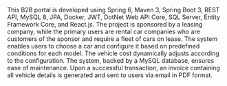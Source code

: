 This B2B portal is developed using Spring 6, Maven 3, Spring Boot 3, REST API, MySQL 8, JPA, Docker, JWT, DotNet Web API Core, SQL Server, Entity Framework Core, and React.js. The project is sponsored by a leasing company, while the primary users are rental car companies who are customers of the sponsor and require a fleet of cars on lease. The system enables users to choose a car and configure it based on predefined conditions for each model. The vehicle cost dynamically adjusts according to the configuration. The system, backed by a MySQL database, ensures ease of maintenance. Upon a successful transaction, an invoice containing all vehicle details is generated and sent to users via email in PDF format.
